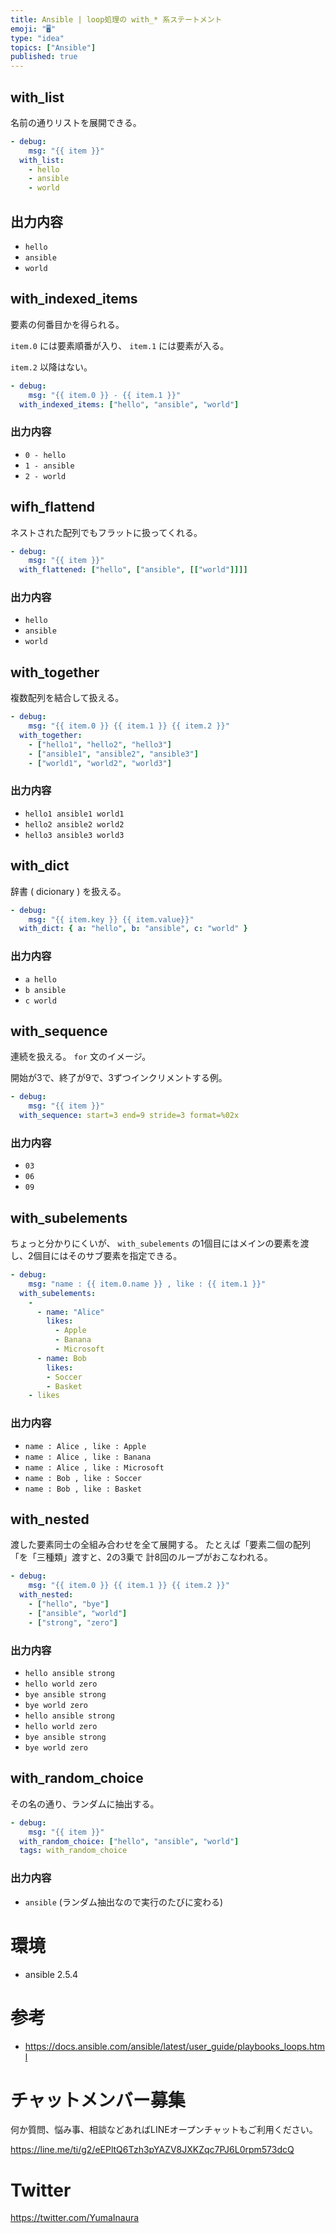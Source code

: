 ```yaml
---
title: Ansible | loop処理の with_* 系ステートメント
emoji: "🖥"
type: "idea"
topics: ["Ansible"]
published: true
---
```


## with_list

名前の通りリストを展開できる。

```yaml
- debug:
    msg: "{{ item }}"
  with_list:
    - hello
    - ansible
    - world
```

## 出力内容

- `hello`
- `ansible`
- `world`


## with_indexed_items

要素の何番目かを得られる。

`item.0` には要素順番が入り、
`item.1` には要素が入る。

`item.2` 以降はない。


```yaml
- debug:
    msg: "{{ item.0 }} - {{ item.1 }}"
  with_indexed_items: ["hello", "ansible", "world"]
```

### 出力内容

- `0 - hello`
- `1 - ansible`
- `2 - world`

##  wifh_flattend

ネストされた配列でもフラットに扱ってくれる。

```yaml
- debug:
    msg: "{{ item }}"
  with_flattened: ["hello", ["ansible", [["world"]]]]
```

### 出力内容

- `hello`
- `ansible`
- `world`

## with_together

複数配列を結合して扱える。

```yaml
- debug:
    msg: "{{ item.0 }} {{ item.1 }} {{ item.2 }}"
  with_together:
    - ["hello1", "hello2", "hello3"]
    - ["ansible1", "ansible2", "ansible3"]
    - ["world1", "world2", "world3"]
```

### 出力内容

- `hello1 ansible1 world1`
- `hello2 ansible2 world2`
- `hello3 ansible3 world3`

## with_dict

辞書 ( dicionary ) を扱える。

```yaml
- debug:
    msg: "{{ item.key }} {{ item.value}}"
  with_dict: { a: "hello", b: "ansible", c: "world" }
```

### 出力内容

- `a hello`
- `b ansible`
- `c world`

## with_sequence

連続を扱える。 `for` 文のイメージ。

開始が3で、終了が9で、3ずつインクリメントする例。

```yaml
- debug:
    msg: "{{ item }}"
  with_sequence: start=3 end=9 stride=3 format=%02x
```

### 出力内容

- `03`
- `06`
- `09`

## with_subelements

ちょっと分かりにくいが、 `with_subelements` の1個目にはメインの要素を渡し、2個目にはそのサブ要素を指定できる。

```yaml
- debug:
    msg: "name : {{ item.0.name }} , like : {{ item.1 }}"
  with_subelements: 
    - 
      - name: "Alice"
        likes:
          - Apple
          - Banana
          - Microsoft
      - name: Bob
        likes:
        - Soccer
        - Basket
    - likes
```

### 出力内容

- `name : Alice , like : Apple`
- `name : Alice , like : Banana`
- `name : Alice , like : Microsoft`
- `name : Bob , like : Soccer`
- `name : Bob , like : Basket`


## with_nested

渡した要素同士の全組み合わせを全て展開する。
たとえば「要素二個の配列「を「三種類」渡すと、2の3乗で 計8回のループがおこなわれる。

```yaml
- debug:
    msg: "{{ item.0 }} {{ item.1 }} {{ item.2 }}"
  with_nested:
    - ["hello", "bye"]
    - ["ansible", "world"]
    - ["strong", "zero"]
```

### 出力内容

- `hello ansible strong`
- `hello world zero`
- `bye ansible strong`
- `bye world zero`
- `hello ansible strong `
- `hello world zero`
- `bye ansible strong`
- `bye world zero`

## with_random_choice

その名の通り、ランダムに抽出する。

```yaml
- debug:
    msg: "{{ item }}"
  with_random_choice: ["hello", "ansible", "world"]
  tags: with_random_choice
```

### 出力内容

- `ansible` (ランダム抽出なので実行のたびに変わる)

# 環境

- ansible 2.5.4 

# 参考

- https://docs.ansible.com/ansible/latest/user_guide/playbooks_loops.html








<!-- Update From Qiita API -->

# チャットメンバー募集


何か質問、悩み事、相談などあればLINEオープンチャットもご利用ください。

https://line.me/ti/g2/eEPltQ6Tzh3pYAZV8JXKZqc7PJ6L0rpm573dcQ





# Twitter


https://twitter.com/YumaInaura


<!-- Update From Qiita API -->


